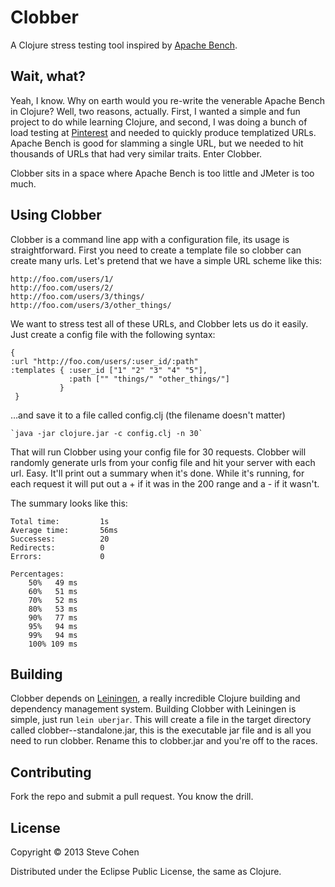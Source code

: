 # Clobber

A Clojure stress testing tool inspired by [Apache Bench](http://httpd.apache.org/docs/2.2/programs/ab.html).

## Wait, what?
Yeah, I know. Why on earth would you re-write the venerable Apache Bench in Clojure? Well, two reasons, actually. First, I wanted a simple and fun project to do while learning Clojure, and second, I was doing a bunch of load testing at [Pinterest](http://www.pinterest.com) and needed to quickly produce templatized URLs. Apache Bench is good for slamming a single URL, but we needed to hit thousands of URLs that had very similar traits. Enter Clobber.

Clobber sits in a space where Apache Bench is too little and JMeter is too much.
 
## Using Clobber

Clobber is a command line app with a configuration file, its usage is straightforward. First you need to create a template file so clobber can create many urls. Let's pretend that we have a simple URL scheme like this:

	http://foo.com/users/1/
	http://foo.com/users/2/
	http://foo.com/users/3/things/
	http://foo.com/users/3/other_things/

We want to stress test all of these URLs, and Clobber lets us do it easily. Just create a config file with the following syntax:

	{
	:url "http://foo.com/users/:user_id/:path"
  	:templates { :user_id ["1" "2" "3" "4" "5"],
                 :path ["" "things/" "other_things/"]
               }
  	 } 

…and save it to a file called config.clj (the filename doesn't matter)

	`java -jar clojure.jar -c config.clj -n 30`

That will run Clobber using your config file for 30 requests. Clobber will randomly generate urls from your config file and hit your server with each url. Easy. It'll print out a summary when it's done. While it's running, for each request it will put out a + if it was in the 200 range and a - if it wasn't.

The summary looks like this:

	Total time:  		1s
	Average time:  		56ms
	Successes:  		20
	Redirects:  		0
	Errors:  			0

	Percentages:
		50%	  49 ms
		60%	  51 ms
		70%	  52 ms
		80%	  53 ms
		90%	  77 ms
		95%	  94 ms
		99%	  94 ms
		100% 109 ms

## Building
Clobber depends on [Leiningen](https://github.com/technomancy/leiningen), a really incredible Clojure building and dependency management system. Building Clobber with Leiningen is simple, just run `lein uberjar`. This will create a file in the target directory called clobber-<version>-standalone.jar, this is the executable jar file and is all you need to run clobber. 
Rename this to clobber.jar and you're off to the races.


## Contributing
Fork the repo and submit a pull request. You know the drill.


## License

Copyright © 2013 Steve Cohen

Distributed under the Eclipse Public License, the same as Clojure.
